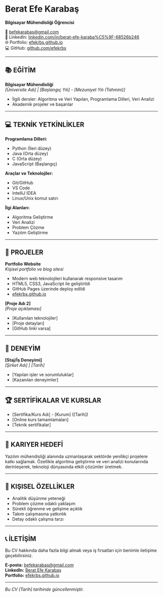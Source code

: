 # Berat Efe Karabaş

**Bilgisayar Mühendisliği Öğrencisi**

📧 befekarabas@gmail.com  
🔗 LinkedIn: [linkedin.com/in/berat-efe-karaba%C5%9F-68526b246](https://linkedin.com/in/berat-efe-karaba%C5%9F-68526b246)  
🌐 Portfolio: [efekrbs.github.io](https://efekrbs.github.io)  
💻 GitHub: [github.com/efekrbs](https://github.com/efekrbs)

---

## 📚 EĞİTİM

**Bilgisayar Mühendisliği**  
*[Üniversite Adı] | [Başlangıç Yılı] - [Mezuniyet Yılı (Tahmini)]*  
- İlgili dersler: Algoritma ve Veri Yapıları, Programlama Dilleri, Veri Analizi
- Akademik projeler ve başarılar

---

## 💻 TEKNİK YETKİNLİKLER

**Programlama Dilleri:**
- Python (İleri düzey)
- Java (Orta düzey)
- C (Orta düzey)
- JavaScript (Başlangıç)

**Araçlar ve Teknolojiler:**
- Git/GitHub
- VS Code
- IntelliJ IDEA
- Linux/Unix komut satırı

**İlgi Alanları:**
- Algoritma Geliştirme
- Veri Analizi
- Problem Çözme
- Yazılım Geliştirme

---

## 🚀 PROJELER

**Portfolio Website**  
*Kişisel portfolio ve blog sitesi*  
- Modern web teknolojileri kullanarak responsive tasarım
- HTML5, CSS3, JavaScript ile geliştirildi
- GitHub Pages üzerinde deploy edildi
- [efekrbs.github.io](https://efekrbs.github.io)

**[Proje Adı 2]**  
*[Proje açıklaması]*  
- [Kullanılan teknolojiler]
- [Proje detayları]
- [GitHub linki varsa]

---

## 📝 DENEYİM

**[Staj/İş Deneyimi]**  
*[Şirket Adı] | [Tarih]*  
- [Yapılan işler ve sorumluluklar]
- [Kazanılan deneyimler]

---

## 🏆 SERTİFİKALAR VE KURSLAR

- [Sertifika/Kurs Adı] - [Kurum] ([Tarih])
- [Online kurs tamamlamaları]
- [Teknik sertifikalar]

---

## 🎯 KARIYER HEDEFİ

Yazılım mühendisliği alanında uzmanlaşarak sektörde yenilikçi projelere katkı sağlamak. Özellikle algoritma geliştirme ve veri analizi konularında derinleşerek, teknoloji dünyasında etkili çözümler üretmek.

---

## 🌟 KIŞISEL ÖZELLİKLER

- Analitik düşünme yeteneği
- Problem çözme odaklı yaklaşım
- Sürekli öğrenme ve gelişime açıklık
- Takım çalışmasına yatkınlık
- Detay odaklı çalışma tarzı

---

## 📞 İLETİŞİM

Bu CV hakkında daha fazla bilgi almak veya iş fırsatları için benimle iletişime geçebilirsiniz.

**E-posta:** befekarabas@gmail.com  
**LinkedIn:** [Berat Efe Karabaş](https://linkedin.com/in/berat-efe-karaba%C5%9F-68526b246)  
**Portfolio:** [efekrbs.github.io](https://efekrbs.github.io)

---

*Bu CV [Tarih] tarihinde güncellenmiştir.*
